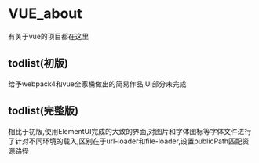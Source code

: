 # VUE_about
有关于vue的项目都在这里



## todlist(初版)
给予webpack4和vue全家桶做出的简易作品,UI部分未完成




## todlist(完整版)
相比于初版,使用ElementUI完成的大致的界面,对图片和字体图标等字体文件进行了针对不同环境的载入,区别在于url-loader和file-loader,设置publicPath匹配资源路径

